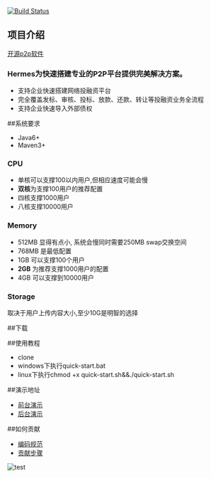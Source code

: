 [![Build Status]()]()
## 项目介绍
[开源p2p软件](https://github.com/caiwenlong1989/hermes)
### Hermes为快速搭建专业的P2P平台提供完美解决方案。
- 支持企业快速搭建网络投融资平台
- 完全覆盖发标、审核、投标、放款、还款、转让等投融资业务全流程
- 支持企业快速导入外部债权

##系统要求
- Java6+
- Maven3+

### CPU

- 单核可以支撑100以内用户,但相应速度可能会慢
- **双核**为支撑100用户的推荐配置
- 四核支撑1000用户
- 八核支撑10000用户

### Memory

- 512MB 显得有点小, 系统会慢同时需要250MB swap交换空间
- 768MB 是最低配置
- 1GB 可以支撑100个用户
- **2GB** 为推荐支撑1000用户的配置
- 4GB 可以支撑到10000用户

### Storage
取决于用户上传内容大小,至少10G是明智的选择

##下载

##使用教程
- clone
- windows下执行quick-start.bat
- linux下执行chmod +x quick-start.sh&&./quick-start.sh

##演示地址
* [前台演示]()
* [后台演示]()

##如何贡献
* [编码规范]()
* [贡献步骤]()

![test](https://github.com/jlfex/hermes/wiki/images/logo.png)
